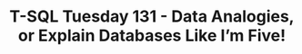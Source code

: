---
ref: tsql2sday131
title: T-SQL Tuesday 131 - Data Analogies, or Explain Databases Like I’m Five!
excerpt: 
tags: [english, community, events, sqlfamily, tsql2sday]
categories: [english, community, events, tsql2sday]
lang: en
locale: en-GB
permalink: /blog/:year/:month/:title/
---